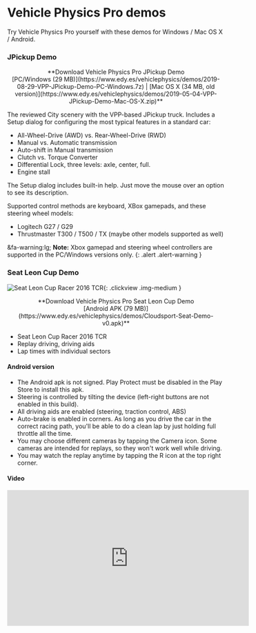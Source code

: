 # Vehicle Physics Pro demos

Try Vehicle Physics Pro yourself with these demos for Windows / Mac OS X / Android.

### JPickup Demo

<div class="imagegallery" sm="2" md="2" lg="2" style="display:none">
	<img class="clickview" src="/img/demos/vpp-jpickup-city-1.png" alt="Vehicle Physics Pro - JPickup Demo">
	<img class="clickview" src="/img/demos/vpp-jpickup-city-2.png" alt="Vehicle Physics Pro - JPickup Demo">
</div>

<center>**Download Vehicle Physics Pro JPickup Demo<br>
[PC/Windows&nbsp;(29&nbsp;MB)](https://www.edy.es/vehiclephysics/demos/2019-08-29-VPP-JPickup-Demo-PC-Windows.7z) | [Mac&nbsp;OS&nbsp;X&nbsp;(34&nbsp;MB, old version)](https://www.edy.es/vehiclephysics/demos/2019-05-04-VPP-JPickup-Demo-Mac-OS-X.zip)**</center>

The reviewed City scenery with the VPP-based JPickup truck. Includes a Setup dialog for configuring
the most typical features in a standard car:

- All-Wheel-Drive (AWD) vs. Rear-Wheel-Drive (RWD)
- Manual vs. Automatic transmission
- Auto-shift in Manual transmission
- Clutch vs. Torque Converter
- Differential Lock, three levels: axle, center, full.
- Engine stall

The Setup dialog includes built-in help. Just move the mouse over an option to see its description.

Supported control methods are keyboard, XBox gamepads, and these steering wheel models:

- Logitech G27 / G29
- Thrustmaster T300 / T500 / TX (maybe other models supported as well)

&fa-warning:lg; **Note:** Xbox gamepad and steering wheel controllers are supported in the PC/Windows versions only.
{: .alert .alert-warning }

### Seat Leon Cup Demo

![Seat Leon Cup Racer 2016 TCR](/img/demos/seat-leon-cup-racer-2016-tcr-01.jpg){: .clickview .img-medium }

<center>**Download Vehicle Physics Pro Seat Leon Cup Demo<br>
[Android&nbsp;APK&nbsp;(79&nbsp;MB)](https://www.edy.es/vehiclephysics/demos/Cloudsport-Seat-Demo-v0.apk)**</center>

- Seat Leon Cup Racer 2016 TCR
- Replay driving, driving aids
- Lap times with individual sectors

#### Android version

- The Android apk is not signed. Play Protect must be disabled in the Play Store to install this apk.
- Steering is controlled by tilting the device (left-right buttons are not enabled in this build).
- All driving aids are enabled (steering, traction control, ABS)
- Auto-brake is enabled in corners. As long as you drive the car in the correct racing path, you'll be able to do a clean lap by just holding full throttle all the time.
- You may choose different cameras by tapping the Camera icon. Some cameras are intended for replays, so they won't work well while driving.
- You may watch the replay anytime by tapping the R icon at the top right corner.

#### Video

<iframe width="560" height="315" src="https://www.youtube.com/embed/AlLktJZfvk4" frameborder="0" allowfullscreen></iframe>
